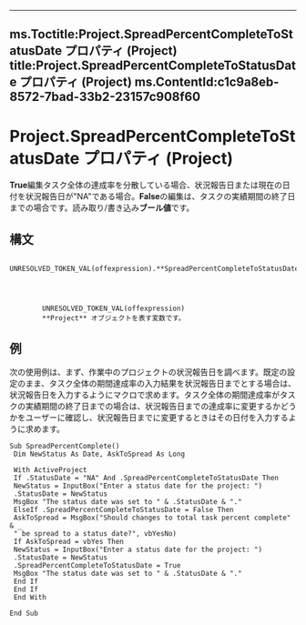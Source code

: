 

---
ms.Toctitle:Project.SpreadPercentCompleteToStatusDate プロパティ (Project)
title:Project.SpreadPercentCompleteToStatusDate プロパティ (Project)
ms.ContentId:c1c9a8eb-8572-7bad-33b2-23157c908f60
---
# Project.SpreadPercentCompleteToStatusDate プロパティ (Project)




**True**編集タスク全体の達成率を分散している場合、状況報告日または現在の日付を状況報告日が"NA"である場合。**False**の編集は、タスクの実績期間の終了日までの場合です。読み取り/書き込み**ブール値**です。

## 構文

            UNRESOLVED_TOKEN_VAL(offexpression).**SpreadPercentCompleteToStatusDate**




            UNRESOLVED_TOKEN_VAL(offexpression)
            **Project** オブジェクトを表す変数です。



## 例
次の使用例は、まず、作業中のプロジェクトの状況報告日を調べます。既定の設定のまま、タスク全体の期間達成率の入力結果を状況報告日までとする場合は、状況報告日を入力するようにマクロで求めます。タスク全体の期間達成率がタスクの実績期間の終了日までの場合は、状況報告日までの達成率に変更するかどうかをユーザーに確認し、状況報告日までに変更するときはその日付を入力するように求めます。

```vba
Sub SpreadPercentComplete() 
 Dim NewStatus As Date, AskToSpread As Long 
 
 With ActiveProject 
 If .StatusDate = "NA" And .SpreadPercentCompleteToStatusDate Then 
 NewStatus = InputBox("Enter a status date for the project: ") 
 .StatusDate = NewStatus 
 MsgBox "The status date was set to " & .StatusDate & "." 
 ElseIf .SpreadPercentCompleteToStatusDate = False Then 
 AskToSpread = MsgBox("Should changes to total task percent complete" & _ 
 " be spread to a status date?", vbYesNo) 
 If AskToSpread = vbYes Then 
 NewStatus = InputBox("Enter a status date for the project: ") 
 .StatusDate = NewStatus 
 .SpreadPercentCompleteToStatusDate = True 
 MsgBox "The status date was set to " & .StatusDate & "." 
 End If 
 End If 
 End With 
 
End Sub
```





